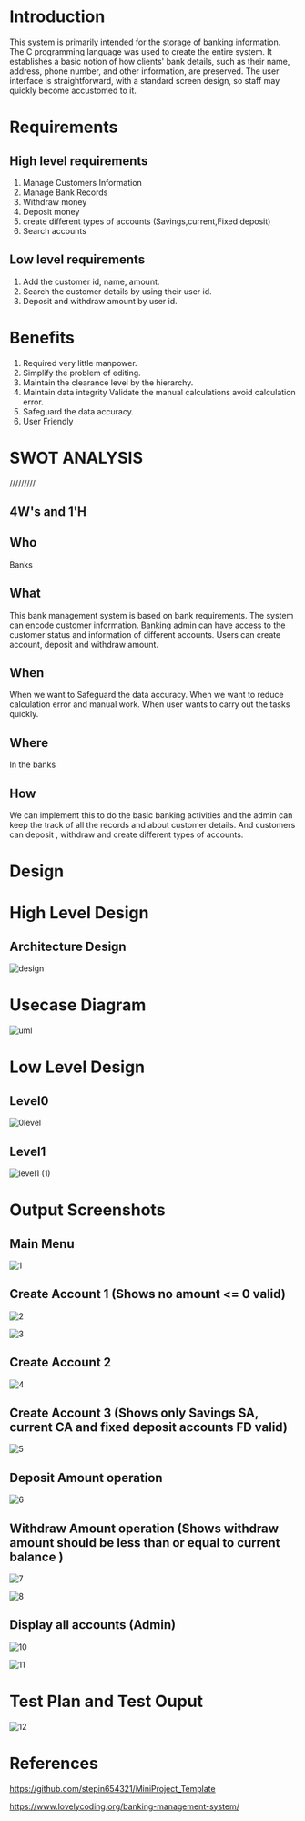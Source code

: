 # Introduction

This system is primarily intended for the storage of banking information. The C programming language was used to create the entire system. It establishes a basic notion of how clients' bank details, such as their name, address, phone number, and other information, are preserved. The user interface is straightforward, with a standard screen design, so staff may quickly become accustomed to it.

# Requirements

## High level requirements
1. Manage Customers Information
2. Manage Bank Records
3. Withdraw money
4. Deposit money
5. create different types of accounts (Savings,current,Fixed deposit)
6. Search accounts

## Low level requirements
1. Add the customer id, name, amount.
2. Search the customer details by using their user id.
3. Deposit and withdraw amount by user id.


# Benefits

1. Required very little manpower.
2. Simplify the problem of editing.
3. Maintain the clearance level by the hierarchy.
4. Maintain data integrity Validate the manual calculations avoid calculation error.
5. Safeguard the data accuracy.
6. User Friendly


# SWOT ANALYSIS
/////////

## 4W's and 1'H

## Who
Banks
## What
This bank management system is based on bank requirements. The system can encode customer information. Banking admin can have access to the customer status and information of different accounts. Users can create account, deposit and withdraw amount.

## When
When we want to Safeguard the data accuracy.
When we want to reduce calculation error and manual work.
When user wants to carry out the tasks quickly.


## Where
In the banks 

## How

We can implement this to do the basic banking activities and the admin can keep the track of all the records and about customer details. And customers can deposit , withdraw and create different types of accounts.


# Design 
# High Level Design

## Architecture Design

![design](https://user-images.githubusercontent.com/98818228/152687123-10db9ae7-3db2-42cd-859a-c5742ac9933e.PNG)


# Usecase Diagram
![uml](https://user-images.githubusercontent.com/98818228/152687161-9e8c8aec-0ee0-498b-9ba7-daf259c0824a.jpg)


# Low Level Design
## Level0
![0level](https://user-images.githubusercontent.com/98818228/152687175-0d825cfe-bf38-41f0-b027-7eb704b3f920.jpg)



## Level1

![level1 (1)](https://user-images.githubusercontent.com/98818228/152687185-71dcb9fc-1e8c-45b5-9ad8-80fe5c36c7db.jpg)


# Output Screenshots
## Main Menu

![1](https://user-images.githubusercontent.com/98818228/153588345-f3fc4d86-7732-4ea4-8431-291d604d6e62.PNG)

## Create Account 1 (Shows no amount <= 0 valid)

![2](https://user-images.githubusercontent.com/98818228/153588367-623e984e-8381-4fe2-a709-a9f9a811edb3.PNG)


![3](https://user-images.githubusercontent.com/98818228/153588387-fc823219-7d59-46fc-a80b-51fbddc89436.PNG)

## Create Account 2 

![4](https://user-images.githubusercontent.com/98818228/153588399-8082d4f5-65fc-4d4e-b3c1-c4c1eb187f5e.PNG)

## Create Account 3 (Shows only Savings SA, current CA and fixed deposit accounts FD valid)

![5](https://user-images.githubusercontent.com/98818228/153588411-dab86b08-a2ed-4f3f-878d-3bff268f5b9a.PNG)

## Deposit Amount operation

![6](https://user-images.githubusercontent.com/98818228/153588459-25b98fd9-28d2-4730-897a-7fb1e1963ec4.PNG)

## Withdraw Amount operation (Shows withdraw amount should be less than or equal to current balance )

![7](https://user-images.githubusercontent.com/98818228/153588475-2cdec2e3-163b-4643-b170-9232cd521b3b.PNG)

![8](https://user-images.githubusercontent.com/98818228/153588488-7f63a377-49d1-4558-bb37-0da7f926dbb0.PNG)

## Display all accounts (Admin)

![10](https://user-images.githubusercontent.com/98818228/153588508-d0c575c3-82ae-4ac7-a482-fc547e95a20d.PNG)

![11](https://user-images.githubusercontent.com/98818228/153588542-1e52a25f-2229-46af-a582-fde3b6705300.PNG)


# Test Plan and Test Ouput

![12](https://user-images.githubusercontent.com/98818228/153596224-cd5ee64b-b632-4e2c-a53f-6b39912161a6.PNG)

# References

https://github.com/stepin654321/MiniProject_Template

https://www.lovelycoding.org/banking-management-system/